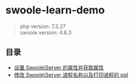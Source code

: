 # swoole-learn-demo

> php version: 7.3.27  
> swoole version: 4.6.3

## 目录

- [设置 Swoole\Server 的属性并获取属性](./fetch_property)
- [修改 Swoole\Server 进程名称以及打印进程的 pid](./modify_process_name)
